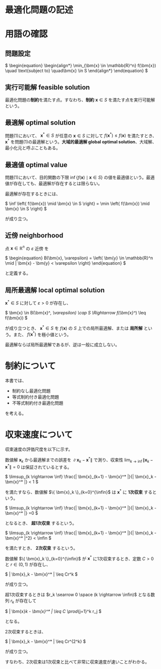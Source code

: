 <script type="text/x-mathjax-config">MathJax.Hub.Config({tex2jax:{inlineMath:[['\$','\$'],['\\(','\\)']],processEscapes:true},CommonHTML: {matchFontHeight:false}});</script>
<script type="text/javascript" async src="https://cdnjs.cloudflare.com/ajax/libs/mathjax/2.7.1/MathJax.js?config=TeX-MML-AM_CHTML"></script>

# 最適化問題の記述

# 用語の確認

## 問題設定

$
\begin{equation}
\begin{align*}
\min_{\bm{x} \in \mathbb{R}^n} f(\bm{x})  \quad \text{subject to} \quad\bm{x} \in S
\end{align*}
\end{equation}
$

## 実行可能解 feasible solution

最適化問題の**制約**を満たす点。すなわち、**制約** $\bm{x} \in S$ を満たす点を実行可能解という。

## 最適解 optimal solution

問題(1)において、 $\bm{x}^* \in S$ が任意の $\bm{x} \in S$ に対して $f(\bm{x}^*) \leq f(\bm{x})$ を満たすとき、 $\bm{x}^*$ を問題(1)の最適解という。**大域的最適解 global optimal solution**、大域解、最小化元と呼ぶこともある。

## 最適値 optimal value

問題(1)において、目的関数の下限 $\inf \left\{ f(\bm{x}) \mid \bm{x} \in S  \right\}$ の値を最適値という。最適値が存在しても、最適解が存在するとは限らない。

最適解が存在するときには、

$
\inf \left\{ f(\bm{x}) \mid \bm{x} \in S  \right\} = \min \left\{ f(\bm{x}) \mid \bm{x} \in S \right\}
$

が成り立つ。

## 近傍 neighborhood

点 $\bm{x} \in \mathbb{R}^n$ の $\varepsilon$ 近傍 を

$
\begin{equation}
B(\bm{x}, \varepsilon) = \left\{ \bm{y} \in \mathbb{R}^n \mid \| \bm{x} - \bm{y} < \varepsilon \right\}
\end{equation}
$

と定義する。

## 局所最適解 local optimal solution

$\bm{x}^* \in S$ に対して $\varepsilon > 0$ が存在し、

$
\bm{x} \in B(\bm{x}^*, \varepsilon) \cap S \Rightarrow f(\bm{x}^*) \leq f(\bm{x})
$

が成り立つとき、 $\bm{x}^* \in S$ を $f(\bm{x})$ の $S$ 上での局所最適解、または **局所解** という。また、 $f(\bm{x}^*)$ を極小値という。

最適解ならば局所最適解であるが、逆は一般に成立しない。

# 制約について

本書では、

- 制約なし最適化問題
- 等式制約付き最適化問題
- 不等式制約付き最適化問題

を考える。

# 収束速度について

収束速度の評価尺度を以下に示す。

数値解 $\bm{x}_k$ から最適解までの誤差を $\| \bm{x}_k - \bm{x}^* \|$ で測り、収束性 $\lim_{k \rightarrow \inf} \| \bm{x}_k - \bm{x}^* \| = 0$ は保証されているとする。

$
\limsup_{k \rightarrow \inf} \frac{\| \bm{x}_{k+1} - \bm{x}^* \|}{\| \bm{x}_k - \bm{x}^* \|} < 1
$

を満たすなら、数値解 $\{ \bm{x}_k \}_{k=0}^{\infin}$ は $\bm{x}^*$ に **1次収束** するという。

$
\limsup_{k \rightarrow \inf} \frac{\| \bm{x}_{k+1} - \bm{x}^* \|}{\| \bm{x}_k - \bm{x}^* \|} =0
$

となるとき、 **超1次収束** するという。

$
\limsup_{k \rightarrow \inf} \frac{\| \bm{x}_{k+1} - \bm{x}^* \|}{\| \bm{x}_k - \bm{x}^* \|^2} < \infin
$

を満たすとき、 **2次収束** するという。

数値解 $\{ \bm{x}_k \}_{k=0}^{\infin}$ が $\bm{x}^*$ に1次収束するとき、定数 $C > 0$ と $r \in (0,1)$ が存在し、

$
\| \bm{x}_k - \bm{x}^* \| \leq Cr^k
$

が成り立つ。

超1次収束するときは $r_k \searrow 0 \space (k \rightarrow \infin)$ となる数列 $r_k$ が存在して

$
\| \bm{x}_k - \bm{x}^* \| \leq C \prod_{j=1}^k r_j
$

となる。

2次収束するときは、

$
\| \bm{x}_k - \bm{x}^* \| \leq Cr^{2^k}
$

が成り立つ。

すなわち、2次収束は1次収束と比べて非常に収束速度が速いことがわかる。